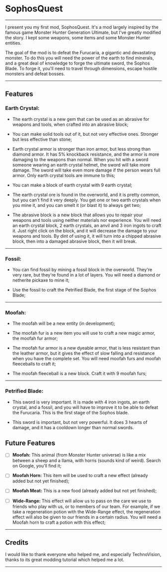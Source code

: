 # SophosQuest
----------------
I present you my first mod, SophosQuest. It's a mod largely inspired by the famous game Monster Hunter Generation Ultimate, but I've greatly modified the story. I kept some weapons, some items and some Monster Hunter entities.

The goal of the mod is to defeat the Furucaria, a gigantic and devastating monster. To do this you will need the power of the earth to find minerals, and a great deal of knowledge to forge the ultimate sword, the Sophos Blade. To forge it, you'll need to travel through dimensions, escape hostile monsters and defeat bosses.

---
## Features

### Earth Crystal:
- The earth crystal is a new gem that can be used as an abrasive for weapons and tools, when crafted into an abrasive block;

- You can make solid tools out of it, but not very effective ones. Stronger but less effective than stone;

- Earth crystal armor is stronger than iron armor, but less strong than diamond armor. It has 5% knockback resistance, and the armor is more damaging to the weapons than normal. When you hit with a sword someone wearing an earth crystal helmet, the sword will take more damage. The sword will take even more damage if the person wears full armor. Only earth crystal tools are immune to this;

- You can make a block of earth crystal with 9 earth crystal;

- The earth crystal ore is found in the overworld, and it is pretty common, but you can't find it very deeply. You get one or two earth crystals when you mine it, and you can smelt it (or blast it) to always get two;

- The abrasive block is a new block that allows you to repair your weapons and tools using neither materials nor experience. You will need an earth crystal block, 2 earth crystals, an anvil and 3 iron ingots to craft it. Just right click on the block, and it will decrease the damage to your weapons and tools. By dint of using it, it will turn into a chipped abrasive block, then into a damaged abrasive block, then it will break.

---

### Fossil:
- You can find fossil by mining a fossil block in the overworld. They're very rare, but they're found in a lot of layers. You will need a diamond or netherite pickaxe to mine it;

- Use the fossil to craft the Petrified Blade, the first stage of the Sophos Blade;

---

### Moofah:
- The moofah will be a new entity (in development);

- The moofah fur is a new item you will use to craft a new magic armor, the moofah fur armor;

- The moofah fur armor is a new dyeable armor, that is less resistant than the leather armor, but it gives the effect of slow falling and resistance when you have the complete set. You will need moofah furs and moofah fleeceballs to craft it;

- The moofah fleeceball is a new block. Craft it with 9 moofah furs;

---

### Petrified Blade:
- This sword is very important. It is made with 4 iron ingots, an earth crystal, and a fossil, and you will have to improve it to be able to defeat the Furucaria. This is the first stage of the Sophos blade.

- This sword is important, but not very powerful. It does 3 hearts of damage, and it has a cooldown longer than normal swords.

## Future Features

- [ ] **Moofah:** This animal (from Monster Hunter universe) is like a mix between a sheep and a llama, with horns (sounds kind of weird). Search on Google, you'll find it;

- [ ] **Moofah Horn:** This item will be used to craft a new effect (already added but not yet finished);

- [ ] **Moofah Meat:** This is a new food (already added but not yet finished);

- [ ] **Wide-Range:** This effect will allow us to pass on the care we use to friends who play with us, or to members of our team. For example, if we take a regeneration potion with the Wide-Range effect, the regeneration effect will also be given to our friends in a certain radius. You will need a Moofah horn to craft a potion with this effect;

---

## Credits

I would like to thank everyone who helped me, and especially TechnoVision, thanks to its great modding tutorial which helped me a lot.

---
